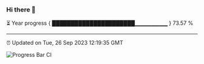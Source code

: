 ### Hi there 👋

⏳ Year progress { ██████████████████████▁▁▁▁▁▁▁▁ } 73.57 %

---

⏰ Updated on Tue, 26 Sep 2023 12:19:35 GMT

![Progress Bar CI](https://github.com/liununu/liununu/workflows/Progress%20Bar%20CI/badge.svg)
